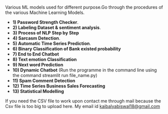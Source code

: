 Various ML models used for different purpose.Go through the procedures of the various Machine Learning Models.
- **1) Password Strength Checker**.
- **2) Labeling Dataset & sentiment analysis**.
- **3) Process of NLP Step by Step**
- **4) Sarcasm Detection**.
- **5) Automatic Time Series Prediction**.
- **6) Binary Classification of Bank existed probability**
- **7) End to End Chatbot**
- **8) Text emotion Classification**
- **9) Next word Prediction**
- **10) Dynamic Chatbot** (Run the programme in the command line using the command streamlit run file_name.py)
- **11) Spam Comment Detection**
- **12) Time Series Business Sales Forecasting**
- **13) Statistical Modelling**

  
If you need the CSV file to work upon contact me through mail because the Csv file is too big to upload here.
My email id kaibalyabiswal18@gmail.com
